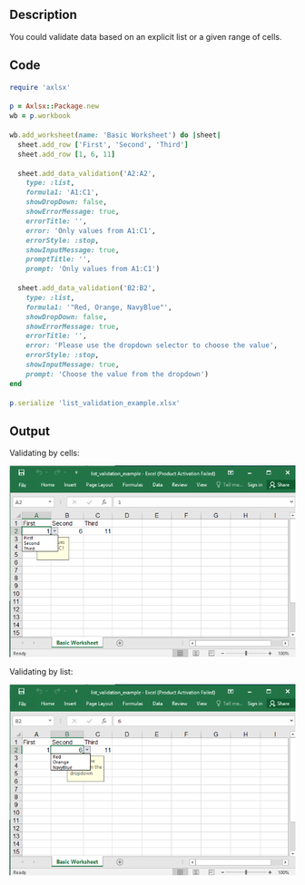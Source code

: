 ## Description

You could validate data based on an explicit list or a given range of cells.

## Code

```ruby
require 'axlsx'

p = Axlsx::Package.new
wb = p.workbook

wb.add_worksheet(name: 'Basic Worksheet') do |sheet|
  sheet.add_row ['First', 'Second', 'Third']
  sheet.add_row [1, 6, 11]

  sheet.add_data_validation('A2:A2',
    type: :list,
    formula1: 'A1:C1',
    showDropDown: false,
    showErrorMessage: true,
    errorTitle: '',
    error: 'Only values from A1:C1',
    errorStyle: :stop,
    showInputMessage: true,
    promptTitle: '',
    prompt: 'Only values from A1:C1')

  sheet.add_data_validation('B2:B2',
    type: :list,
    formula1: '"Red, Orange, NavyBlue"',
    showDropDown: false,
    showErrorMessage: true,
    errorTitle: '',
    error: 'Please use the dropdown selector to choose the value',
    errorStyle: :stop,
    showInputMessage: true,
    prompt: 'Choose the value from the dropdown')
end

p.serialize 'list_validation_example.xlsx'
```

## Output

Validating by cells:

![Output](images/list_validation_example_1.png "Output")

Validating by list:

![Output](images/list_validation_example_2.png "Output")
